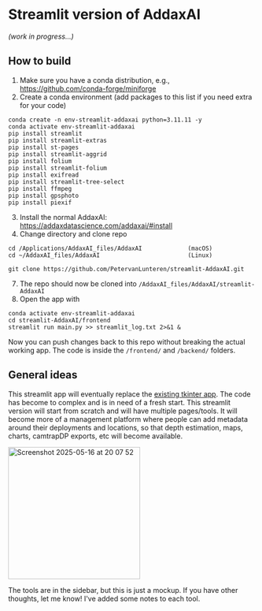 # Streamlit version of AddaxAI
*(work in progress...)*

## How to build
1. Make sure you have a conda distribution, e.g., https://github.com/conda-forge/miniforge
2. Create a conda environment (add packages to this list if you need extra for your code)
```
conda create -n env-streamlit-addaxai python=3.11.11 -y
conda activate env-streamlit-addaxai
pip install streamlit
pip install streamlit-extras
pip install st-pages
pip install streamlit-aggrid
pip install folium
pip install streamlit-folium
pip install exifread
pip install streamlit-tree-select
pip install ffmpeg
pip install gpsphoto
pip install piexif
```
3. Install the normal AddaxAI: https://addaxdatascience.com/addaxai/#install
4. Change directory and clone repo
```
cd /Applications/AddaxAI_files/AddaxAI             (macOS)
cd ~/AddaxAI_files/AddaxAI                         (Linux)

git clone https://github.com/PetervanLunteren/streamlit-AddaxAI.git
```

7. The repo should now be cloned into `/AddaxAI_files/AddaxAI/streamlit-AddaxAI`
8. Open the app with
```
conda activate env-streamlit-addaxai
cd streamlit-AddaxAI/frontend
streamlit run main.py >> streamlit_log.txt 2>&1 &
```
Now you can push changes back to this repo without breaking the actual working app. The code is inside the `/frontend/` and `/backend/` folders.

## General ideas
This streamlit app will eventually replace the [existing tkinter app](https://github.com/PetervanLunteren/addaxai). The code has become to complex and is in need of a fresh start. This streamlit version will start from scratch and will have multiple pages/tools. It will become more of a management platform where people can add metadata around their deployments and locations, so that depth estimation, maps, charts, camtrapDP exports, etc will become available. 

<img width="268" alt="Screenshot 2025-05-16 at 20 07 52" src="https://github.com/user-attachments/assets/b42f8c4e-f35b-48ca-b050-ea6203f122c2" />


The tools are in the sidebar, but this is just a mockup. If you have other thoughts, let me know! I've added some notes to each tool. 





